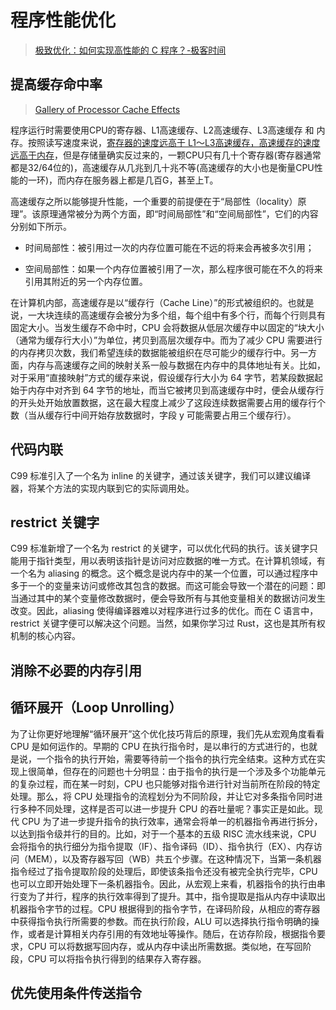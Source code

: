 # 程序性能优化

> [极致优化：如何实现高性能的 C 程序？-极客时间](https://time.geekbang.org/column/article/481903)

## 提高缓存命中率

> [Gallery of Processor Cache Effects](http://igoro.com/archive/gallery-of-processor-cache-effects/)

程序运行时需要使用CPU的寄存器、L1高速缓存、L2高速缓存、L3高速缓存 和 内存。按照读写速度来说，[寄存器的速度远高于 L1～L3高速缓存，高速缓存的速度远高于内存](https://www.zhihu.com/question/20075426)，但是存储量确实反过来的，一颗CPU只有几十个寄存器(寄存器通常都是32/64位的)，高速缓存从几兆到几十兆不等(高速缓存的大小也是衡量CPU性能的一环)，而内存在服务器上都是几百G，甚至上T。

高速缓存之所以能够提升性能，一个重要的前提便在于“局部性（locality）原理”。该原理通常被分为两个方面，即“时间局部性”和“空间局部性”，它们的内容分别如下所示。

- 时间局部性：被引用过一次的内存位置可能在不远的将来会再被多次引用；

- 空间局部性：如果一个内存位置被引用了一次，那么程序很可能在不久的将来引用其附近的另一个内存位置。

在计算机内部，高速缓存是以“缓存行（Cache Line）”的形式被组织的。也就是说，一大块连续的高速缓存会被分为多个组，每个组中有多个行，而每个行则具有固定大小。当发生缓存不命中时，CPU 会将数据从低层次缓存中以固定的“块大小（通常为缓存行大小）”为单位，拷贝到高层次缓存中。而为了减少 CPU 需要进行的内存拷贝次数，我们希望连续的数据能被组织在尽可能少的缓存行中。另一方面，内存与高速缓存之间的映射关系一般与数据在内存中的具体地址有关。比如，对于采用“直接映射”方式的缓存来说，假设缓存行大小为 64 字节，若某段数据起始于内存中对齐到 64 字节的地址，而当它被拷贝到高速缓存中时，便会从缓存行的开头处开始放置数据，这在最大程度上减少了这段连续数据需要占用的缓存行个数（当从缓存行中间开始存放数据时，字段 y 可能需要占用三个缓存行）。



## 代码内联

C99 标准引入了一个名为 inline 的关键字，通过该关键字，我们可以建议编译器，将某个方法的实现内联到它的实际调用处。

 

## restrict 关键字

C99 标准新增了一个名为 restrict 的关键字，可以优化代码的执行。该关键字只能用于指针类型，用以表明该指针是访问对应数据的唯一方式。在计算机领域，有一个名为 aliasing 的概念。这个概念是说内存中的某一个位置，可以通过程序中多于一个的变量来访问或修改其包含的数据。而这可能会导致一个潜在的问题：即当通过其中的某个变量修改数据时，便会导致所有与其他变量相关的数据访问发生改变。因此，aliasing 使得编译器难以对程序进行过多的优化。而在 C 语言中，restrict 关键字便可以解决这个问题。当然，如果你学习过 Rust，这也是其所有权机制的核心内容。



## 消除不必要的内存引用

## 循环展开（Loop Unrolling）

 为了让你更好地理解“循环展开”这个优化技巧背后的原理，我们先从宏观角度看看 CPU 是如何运作的。早期的 CPU 在执行指令时，是以串行的方式进行的，也就是说，一个指令的执行开始，需要等待前一个指令的执行完全结束。这种方式在实现上很简单，但存在的问题也十分明显：由于指令的执行是一个涉及多个功能单元的复杂过程，而在某一时刻，CPU 也只能够对指令进行针对当前所在阶段的特定处理。那么，将 CPU 处理指令的流程划分为不同阶段，并让它对多条指令同时进行多种不同处理，这样是否可以进一步提升 CPU 的吞吐量呢？事实正是如此。现代 CPU 为了进一步提升指令的执行效率，通常会将单一的机器指令再进行拆分，以达到指令级并行的目的。比如，对于一个基本的五级 RISC 流水线来说，CPU 会将指令的执行细分为指令提取（IF）、指令译码（ID）、指令执行（EX）、内存访问（MEM），以及寄存器写回（WB）共五个步骤。在这种情况下，当第一条机器指令经过了指令提取阶段的处理后，即使该条指令还没有被完全执行完毕，CPU 也可以立即开始处理下一条机器指令。因此，从宏观上来看，机器指令的执行由串行变为了并行，程序的执行效率得到了提升。其中，指令提取是指从内存中读取出机器指令字节的过程。CPU 根据得到的指令字节，在译码阶段，从相应的寄存器中获得指令执行所需要的参数。而在执行阶段，ALU 可以选择执行指令明确的操作，或者是计算相关内存引用的有效地址等操作。随后，在访存阶段，根据指令要求，CPU 可以将数据写回内存，或从内存中读出所需数据。类似地，在写回阶段，CPU 可以将指令执行得到的结果存入寄存器。

## 优先使用条件传送指令
